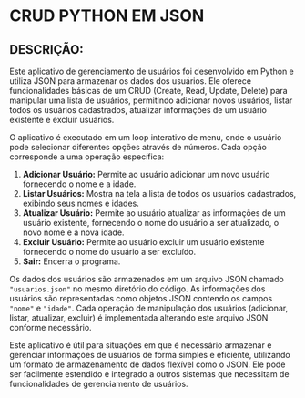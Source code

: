 # CRUD PYTHON EM JSON
## DESCRIÇÃO:
Este aplicativo de gerenciamento de usuários foi desenvolvido em Python e utiliza JSON para armazenar os dados dos usuários. Ele oferece funcionalidades básicas de um CRUD (Create, Read, Update, Delete) para manipular uma lista de usuários, permitindo adicionar novos usuários, listar todos os usuários cadastrados, atualizar informações de um usuário existente e excluir usuários.

O aplicativo é executado em um loop interativo de menu, onde o usuário pode selecionar diferentes opções através de números. Cada opção corresponde a uma operação específica:

1. **Adicionar Usuário:** Permite ao usuário adicionar um novo usuário fornecendo o nome e a idade.
2. **Listar Usuários:** Mostra na tela a lista de todos os usuários cadastrados, exibindo seus nomes e idades.
3. **Atualizar Usuário:** Permite ao usuário atualizar as informações de um usuário existente, fornecendo o nome do usuário a ser atualizado, o novo nome e a nova idade.
4. **Excluir Usuário:** Permite ao usuário excluir um usuário existente fornecendo o nome do usuário a ser excluído.
5. **Sair:** Encerra o programa.

Os dados dos usuários são armazenados em um arquivo JSON chamado `"usuarios.json"` no mesmo diretório do código. As informações dos usuários são representadas como objetos JSON contendo os campos `"nome"` e `"idade"`. Cada operação de manipulação dos usuários (adicionar, listar, atualizar, excluir) é implementada alterando este arquivo JSON conforme necessário.

Este aplicativo é útil para situações em que é necessário armazenar e gerenciar informações de usuários de forma simples e eficiente, utilizando um formato de armazenamento de dados flexível como o JSON. Ele pode ser facilmente estendido e integrado a outros sistemas que necessitam de funcionalidades de gerenciamento de usuários.